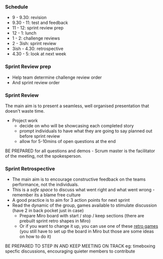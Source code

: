 ### Schedule
- 9 - 9.30: revision
- 9.30 - 11: test and feedback
- 11 - 12: sprint review prep
- 12 - 1: lunch
- 1 - 2: challenge reviews
- 2 - 3ish: sprint review
- 3ish - 4.30: retrospective
- 4.30 - 5: look at next week

### Sprint Review prep
- Help team determine challenge review order
- And sprint review order

### Sprint Review
The main aim is to present a seamless, well organised presentation that doesn't waste time.

  - Project work
    - decide on who will be showcasing each completed story
    - prompt individuals to have what they are going to say planned out before sprint review
    - allow for 5-10mins of open questions at the end

BE PREPARED for all questions and demos - Scrum master is the facilitator of the meeting, not the spokesperson. 

### Sprint Retrospective
- The main aim is to encourage constructive feedback on the teams performance, not the individuals.
- This is a *safe space* to discuss what went right and what went wrong - remember its a blame free culture
- A good practice is to aim for 3 action points for next sprint
- Read the dynamic of the group, games available to stimulate discussion (have 2 in back pocket just in case)
  - Prepare Miro board with start / stop / keep sections (there are prebuilt sprint retro shapes in Miro)  
  - Or if you want to change it up, you can use one of these [retro games](http://www.funretrospectives.com/) (you still have to set up the board in Miro but those are some ideas on how to do it)

BE PREPARED TO STEP IN AND KEEP MEETING ON TRACK eg: timeboxing specfic discussions, encouraging quieter members to contribute
